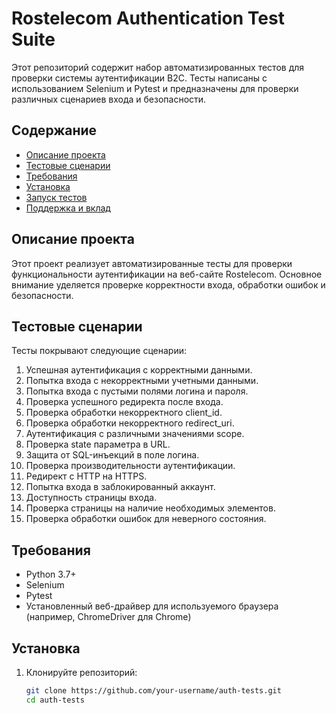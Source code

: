 # Rostelecom Authentication Test Suite

Этот репозиторий содержит набор автоматизированных тестов для проверки системы аутентификации B2C. Тесты написаны с использованием Selenium и Pytest и предназначены для проверки различных сценариев входа и безопасности.

## Содержание

- [Описание проекта](#описание-проекта)
- [Тестовые сценарии](#тестовые-сценарии)
- [Требования](#требования)
- [Установка](#установка)
- [Запуск тестов](#запуск-тестов)
- [Поддержка и вклад](#поддержка-и-вклад)

## Описание проекта

Этот проект реализует автоматизированные тесты для проверки функциональности аутентификации на веб-сайте Rostelecom. Основное внимание уделяется проверке корректности входа, обработки ошибок и безопасности.

## Тестовые сценарии

Тесты покрывают следующие сценарии:

1. Успешная аутентификация с корректными данными.
2. Попытка входа с некорректными учетными данными.
3. Попытка входа с пустыми полями логина и пароля.
4. Проверка успешного редиректа после входа.
5. Проверка обработки некорректного client_id.
6. Проверка обработки некорректного redirect_uri.
7. Аутентификация с различными значениями scope.
8. Проверка state параметра в URL.
9. Защита от SQL-инъекций в поле логина.
10. Проверка производительности аутентификации.
11. Редирект с HTTP на HTTPS.
12. Попытка входа в заблокированный аккаунт.
13. Доступность страницы входа.
14. Проверка страницы на наличие необходимых элементов.
15. Проверка обработки ошибок для неверного состояния.

## Требования

- Python 3.7+
- Selenium
- Pytest
- Установленный веб-драйвер для используемого браузера (например, ChromeDriver для Chrome)

## Установка

1. Клонируйте репозиторий:

   ```bash
   git clone https://github.com/your-username/auth-tests.git
   cd auth-tests
